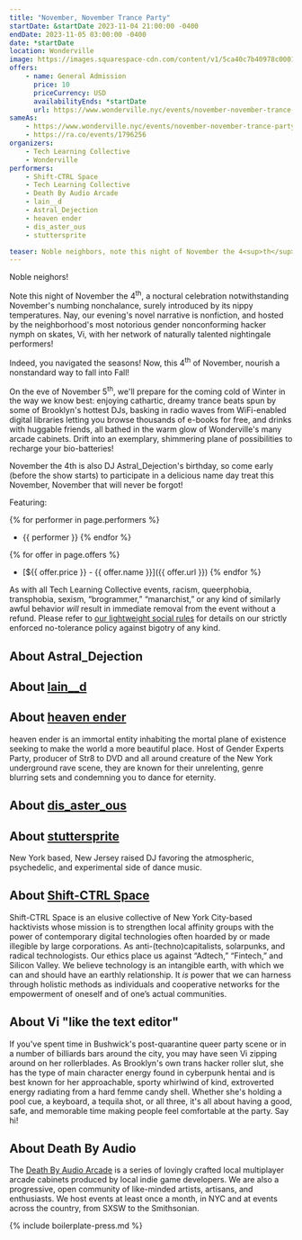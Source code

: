 ```yaml
---
title: "November, November Trance Party"
startDate: &startDate 2023-11-04 21:00:00 -0400
endDate: 2023-11-05 03:00:00 -0400
date: *startDate
location: Wonderville
image: https://images.squarespace-cdn.com/content/v1/5ca40c7b40978c0001458f5d/62ba1e7e-6ba8-49be-bdcd-5b1fa2a76277/poster.1080x1080+-+Tech+LearningCollective.jpg?format=540w
offers:
    - name: General Admission
      price: 10
      priceCurrency: USD
      availabilityEnds: *startDate
      url: https://www.wonderville.nyc/events/november-november-trance-party
sameAs:
    - https://www.wonderville.nyc/events/november-november-trance-party
    - https://ra.co/events/1796256
organizers:
    - Tech Learning Collective
    - Wonderville
performers:
    - Shift-CTRL Space
    - Tech Learning Collective
    - Death By Audio Arcade
    - lain__d
    - Astral_Dejection
    - heaven ender
    - dis_aster_ous
    - stuttersprite

teaser: Noble neighbors, note this night of November the 4<sup>th</sup>, whose evening's novel narrative is indeed nonfiction, featuring a noctural celebration hosted by the neighborhood's notorious trans hacker nymph and her network of preternaturally talented nightingale performers at <cite>November, November Trance Party</cite>!
---
```


Noble neighors!

Note this night of November the 4<sup>th</sup>, a noctural celebration notwithstanding November's numbing nonchalance, surely introduced by its nippy temperatures. Nay, our evening's novel narrative is nonfiction, and hosted by the neighborhood's most notorious gender nonconforming hacker nymph on skates, Vi, with her network of naturally talented nightingale performers!

Indeed, you navigated the seasons! Now, this 4<sup>th</sup> of November, nourish a nonstandard way to fall into Fall!

On the eve of November 5<sup>th</sup>, we'll prepare for the coming cold of Winter in the way we know best: enjoying cathartic, dreamy trance beats spun by some of Brooklyn's hottest DJs, basking in radio waves from WiFi-enabled digital libraries letting you browse thousands of e-books for free, and drinks with huggable friends, all bathed in the warm glow of Wonderville's many arcade cabinets. Drift into an exemplary, shimmering plane of possibilities to recharge your bio-batteries!

November the 4th is also DJ Astral_Dejection's birthday, so come early (before the show starts) to participate in a delicious name day treat this November, November that will never be forgot!

Featuring:

{% for performer in page.performers %}
* {{ performer }}
{% endfor %}

{% for offer in page.offers %}
* [${{ offer.price }} - {{ offer.name }}]({{ offer.url }})
{% endfor %}

As with all Tech Learning Collective events, racism, queerphobia, transphobia, sexism, “brogrammer,” “manarchist,” or any kind of similarly awful behavior *will* result in immediate removal from the event without a refund. Please refer to [our lightweight social rules](https://github.com/AnarchoTechNYC/meta/wiki/Social-rules) for details on our strictly enforced no-tolerance policy against bigotry of any kind.

## About Astral_Dejection

## About [lain__d](https://soundcloud.com/lain_d)

## About [heaven ender](https://www.instagram.com/heavenender)

heaven ender is an immortal entity inhabiting the mortal plane of existence seeking to make the world a more beautiful place. Host of Gender Experts Party, producer of Str8 to DVD and all around creature of the New York underground rave scene, they are known for their unrelenting, genre blurring sets and condemning you to dance for eternity.

## About [dis_aster_ous](https://www.instagram.com/dis_aster_ous)

## About [stuttersprite](https://ra.co/dj/stuttersprite)

New York based, New Jersey raised DJ favoring the atmospheric, psychedelic, and experimental side of dance music.

## About [Shift-CTRL Space](https://shiftctrl.space/)

Shift-CTRL Space is an elusive collective of New York City-based hacktivists whose mission is to strengthen local affinity groups with the power of contemporary digital technologies often hoarded by or made illegible by large corporations. As anti-(techno)capitalists, solarpunks, and radical technologists. Our ethics place us against “Adtech,” “Fintech,” and Silicon Valley. We believe technology is an intangible earth, with which we can and should have an earthly relationship. It *is* power that we can harness through holistic methods as individuals and cooperative networks for the empowerment of oneself and of one’s actual communities.

## About Vi "like the text editor"

If you've spent time in Bushwick's post-quarantine queer party scene or in a number of billiards bars around the city, you may have seen Vi zipping around on her rollerblades. As Brooklyn's own trans hacker roller slut, she has the type of main character energy found in cyberpunk hentai and is best known for her approachable, sporty whirlwind of kind, extroverted energy radiating from a hard femme candy shell. Whether she's holding a pool cue, a keyboard, a tequila shot, or all three, it's all about having a good, safe, and memorable time making people feel comfortable at the party. Say hi!

## About Death By Audio

The [Death By Audio Arcade](https://www.deathbyaudioarcade.com/) is a series of lovingly crafted local multiplayer arcade cabinets produced by local indie game developers. We are also a progressive, open community of like-minded artists, artisans, and enthusiasts. We host events at least once a month, in NYC and at events across the country, from SXSW to the Smithsonian.

{% include boilerplate-press.md %}
